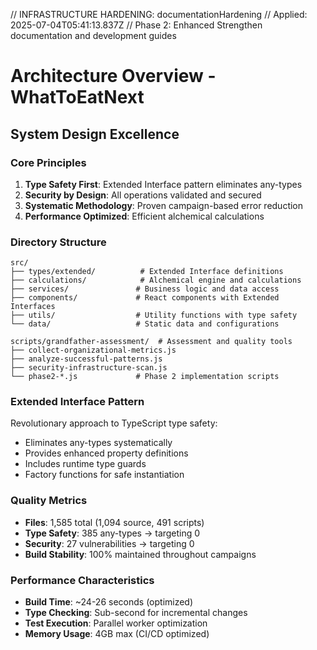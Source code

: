 // INFRASTRUCTURE HARDENING: documentationHardening
// Applied: 2025-07-04T05:41:13.837Z
// Phase 2: Enhanced Strengthen documentation and development guides

# Architecture Overview - WhatToEatNext

## System Design Excellence

### Core Principles
1. **Type Safety First**: Extended Interface pattern eliminates any-types
2. **Security by Design**: All operations validated and secured
3. **Systematic Methodology**: Proven campaign-based error reduction
4. **Performance Optimized**: Efficient alchemical calculations

### Directory Structure
```
src/
├── types/extended/          # Extended Interface definitions
├── calculations/            # Alchemical engine and calculations
├── services/               # Business logic and data access
├── components/             # React components with Extended Interfaces
├── utils/                  # Utility functions with type safety
└── data/                   # Static data and configurations

scripts/grandfather-assessment/  # Assessment and quality tools
├── collect-organizational-metrics.js
├── analyze-successful-patterns.js
├── security-infrastructure-scan.js
└── phase2-*.js             # Phase 2 implementation scripts
```

### Extended Interface Pattern
Revolutionary approach to TypeScript type safety:
- Eliminates any-types systematically
- Provides enhanced property definitions
- Includes runtime type guards
- Factory functions for safe instantiation

### Quality Metrics
- **Files**: 1,585 total (1,094 source, 491 scripts)
- **Type Safety**: 385 any-types → targeting 0
- **Security**: 27 vulnerabilities → targeting 0
- **Build Stability**: 100% maintained throughout campaigns

### Performance Characteristics
- **Build Time**: ~24-26 seconds (optimized)
- **Type Checking**: Sub-second for incremental changes
- **Test Execution**: Parallel worker optimization
- **Memory Usage**: 4GB max (CI/CD optimized)
